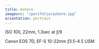 ```yaml
---
title: Ashore
imagesrc: "/portfolio/ashore.jpg"
orientation: portrait
---
```


ISO 100, 22mm, 1.3sec at ƒ/9

Canon EOS 7D, EF-S 10-22mm ƒ3.5-4.5 USM
